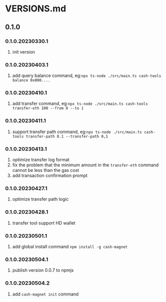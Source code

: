 # VERSIONS.md

## 0.1.0

### 0.1.0.20230330.1

1. init version

### 0.1.0.20230403.1

1. add query balance command, eg:`npx ts-node ./src/main.ts cash-tools balance 0x000....`

### 0.1.0.20230410.1

1. add transfer command, eg:`npx ts-node ./src/main.ts cash-tools transfer-eth 100 --from 0 --to 1`

### 0.1.0.20230411.1

1. support transfer path command, eg:`npx ts-node ./src/main.ts cash-tools transfer-path 0.1 --transfer-path 0,1`

### 0.1.0.20230413.1

1. optimize transfer log format
2. fix the problem that the minimum amount in the `transfer-eth` command cannot be less than the gas cost
3. add transaction confirmation prompt

### 0.1.0.20230427.1

1. optimize transfer path logic

### 0.1.0.20230428.1

1. transfer tool support HD wallet

### 0.1.0.20230501.1

1. add global install command `npm install -g cash-magnet`

### 0.1.0.20230504.1

1. publish version 0.0.7 to npmjs

### 0.1.0.20230504.2

1. add `cash-magnet init` command
